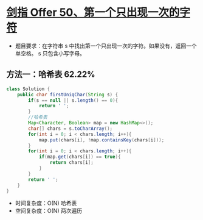 # [剑指 Offer 50、第一个只出现一次的字符](https://leetcode-cn.com/problems/di-yi-ge-zhi-chu-xian-yi-ci-de-zi-fu-lcof/submissions/)

- 题目要求：在字符串 s 中找出第一个只出现一次的字符。如果没有，返回一个单空格。 s 只包含小写字母。



## 方法一：哈希表 62.22%

```java
class Solution {
    public char firstUniqChar(String s) {
        if(s == null || s.length() == 0){
            return ' ';
        }
        //哈希表
        Map<Character, Boolean> map = new HashMap<>();
        char[] chars = s.toCharArray();
        for(int i = 0; i < chars.length; i++){
            map.put(chars[i], !map.containsKey(chars[i]));
        }
        for(int i = 0; i < chars.length; i++){
            if(map.get(chars[i]) == true){
                return chars[i];
            }
        }
        return ' ';
    }
}
```



- 时间复杂度：O(N) 哈希表
- 空间复杂度：O(N) 两次遍历
